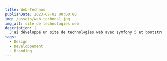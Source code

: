 ```yaml
---
title: Web-Technos
publishDate: 2023-07-02 00:00:00
img: /assets/web-technos1.jpg
img_alt: site de technologies web
description: |
  J'ai développé un site de technologies web avec symfony 5 et bootstrap 
tags:
  - Design
  - Developpement
  - Branding
---
```


